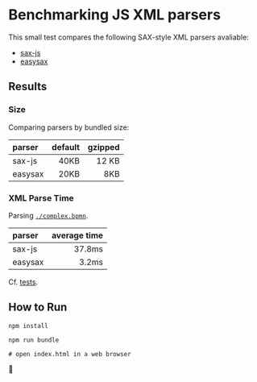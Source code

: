 # Benchmarking JS XML parsers

This small test compares the following SAX-style XML parsers avaliable:

* [sax-js](https://github.com/isaacs/sax-js)
* [easysax](https://github.com/vflash/easysax)

## Results

### Size

Comparing parsers by bundled size:

| parser | default | gzipped |
| :--- | ---:|---:|
| sax-js | 40KB | 12 KB |
| easysax | 20KB | 8KB |


### XML Parse Time

Parsing [`./complex.bpmn`](./complex.bpmn).

| parser | average time |
| :--- | ---:|
| sax-js | 37.8ms |
| easysax | 3.2ms |

Cf. [tests](./index.js).


## How to Run

```
npm install

npm run bundle

# open index.html in a web browser
```

 :rocket:
